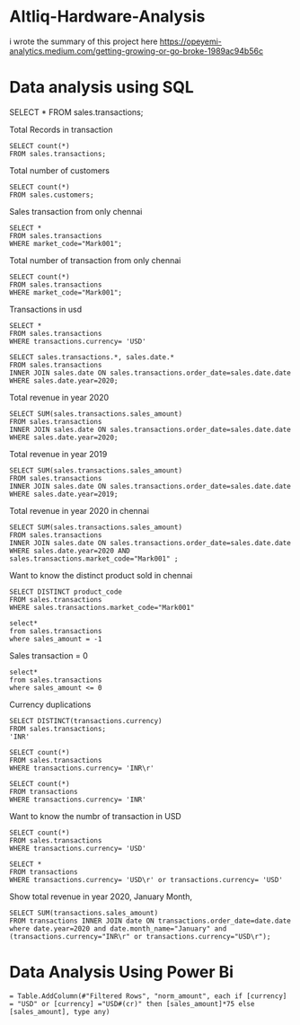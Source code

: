 # Altliq-Hardware-Analysis
i wrote the summary of this project here https://opeyemi-analytics.medium.com/getting-growing-or-go-broke-1989ac94b56c
# Data analysis using SQL
SELECT * FROM sales.transactions;

Total Records in transaction 
```
SELECT count(*)
FROM sales.transactions;
```
Total number of customers
```
SELECT count(*)
FROM sales.customers;
```
Sales transaction from only chennai
```
SELECT *
FROM sales.transactions 
WHERE market_code="Mark001";
```
Total number of transaction from only chennai
```
SELECT count(*)
FROM sales.transactions 
WHERE market_code="Mark001";
```
Transactions in usd
```
SELECT *
FROM sales.transactions
WHERE transactions.currency= 'USD'

SELECT sales.transactions.*, sales.date.*
FROM sales.transactions
INNER JOIN sales.date ON sales.transactions.order_date=sales.date.date
WHERE sales.date.year=2020;
```
Total revenue in year 2020
```
SELECT SUM(sales.transactions.sales_amount)
FROM sales.transactions
INNER JOIN sales.date ON sales.transactions.order_date=sales.date.date
WHERE sales.date.year=2020;
```
Total revenue in year 2019
```
SELECT SUM(sales.transactions.sales_amount)
FROM sales.transactions
INNER JOIN sales.date ON sales.transactions.order_date=sales.date.date
WHERE sales.date.year=2019;
```
Total revenue in year 2020 in chennai
```
SELECT SUM(sales.transactions.sales_amount)
FROM sales.transactions
INNER JOIN sales.date ON sales.transactions.order_date=sales.date.date
WHERE sales.date.year=2020 AND sales.transactions.market_code="Mark001" ;
```
Want to know the distinct product sold in chennai
```
SELECT DISTINCT product_code
FROM sales.transactions
WHERE sales.transactions.market_code="Mark001"

select*
from sales.transactions
where sales_amount = -1
```
Sales transaction = 0
```
select*
from sales.transactions
where sales_amount <= 0
```
Currency duplications
```
SELECT DISTINCT(transactions.currency)
FROM sales.transactions;
'INR'

SELECT count(*)
FROM sales.transactions
WHERE transactions.currency= 'INR\r'

SELECT count(*)
FROM transactions
WHERE transactions.currency= 'INR'
```
Want to know the numbr of transaction in USD
```
SELECT count(*)
FROM sales.transactions
WHERE transactions.currency= 'USD'

SELECT *
FROM transactions
WHERE transactions.currency= 'USD\r' or transactions.currency= 'USD'
```
Show total revenue in year 2020, January Month,
```
SELECT SUM(transactions.sales_amount) 
FROM transactions INNER JOIN date ON transactions.order_date=date.date 
where date.year=2020 and date.month_name="January" and (transactions.currency="INR\r" or transactions.currency="USD\r");
```
# Data Analysis Using Power Bi
```
= Table.AddColumn(#"Filtered Rows", "norm_amount", each if [currency] = "USD" or [currency] ="USD#(cr)" then [sales_amount]*75 else [sales_amount], type any)
```

